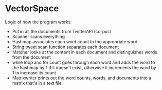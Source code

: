 VectorSpace
============================
Logic of how the program works:
* Put in all the documents from TwitterAPI (corpus)
* Scanner scans everything
* Hashmap associates each word count to the appropriate word
* String tweet scan function separates each document
* Matcher looks at the content in each document and distinguishes words from the document
* while loop and for count goes through each word and adds the word to the hashmap by 1 if it doesn't exist, otherwise it increments the word by 1 to increase its count
* Matrixwriter prints out the word counts, words, and documents into a matrix that's in a text file